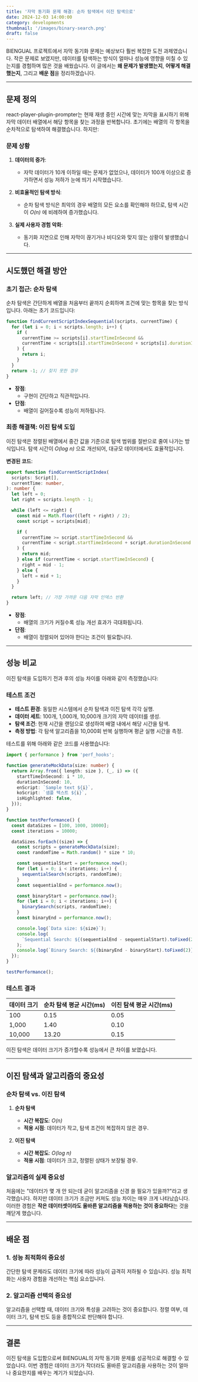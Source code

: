 ```yaml
---
title: '자막 동기화 문제 해결: 순차 탐색에서 이진 탐색으로'
date: 2024-12-03 14:00:00
category: developments
thumbnail: '/images/binary-search.png'
draft: false
---
```


BIENGUAL 프로젝트에서 자막 동기화 문제는 예상보다 훨씬 복잡한 도전 과제였습니다. 작은 문제로 보였지만, 데이터를 탐색하는 방식이 얼마나 성능에 영향을 미칠 수 있는지를 경험하며 많은 것을 배웠습니다. 이 글에서는 **왜 문제가 발생했는지**, **어떻게 해결했는지**, 그리고 **배운 점**을 정리하겠습니다.

---

## 문제 정의

react-player-plugin-prompter는 현재 재생 중인 시간에 맞는 자막을 표시하기 위해 자막 데이터 배열에서 해당 항목을 찾는 과정을 반복합니다. 초기에는 배열의 각 항목을 순차적으로 탐색하여 해결했습니다. 하지만:

### 문제 상황

1. **데이터의 증가**:

   - 자막 데이터가 10개 이하일 때는 문제가 없었으나, 데이터가 100개 이상으로 증가하면서 성능 저하가 눈에 띄기 시작했습니다.

2. **비효율적인 탐색 방식**:

   - 순차 탐색 방식은 최악의 경우 배열의 모든 요소를 확인해야 하므로, 탐색 시간이 _O(n)_ 에 비례하여 증가했습니다.

3. **실제 사용자 경험 악화**:
   - 동기화 지연으로 인해 자막이 끊기거나 비디오와 맞지 않는 상황이 발생했습니다.

---

## 시도했던 해결 방안

### 초기 접근: 순차 탐색

순차 탐색은 간단하게 배열을 처음부터 끝까지 순회하며 조건에 맞는 항목을 찾는 방식입니다. 아래는 초기 코드입니다:

```typescript
function findCurrentScriptIndexSequential(scripts, currentTime) {
  for (let i = 0; i < scripts.length; i++) {
    if (
      currentTime >= scripts[i].startTimeInSecond &&
      currentTime < scripts[i].startTimeInSecond + scripts[i].durationInSecond
    ) {
      return i;
    }
  }
  return -1; // 찾지 못한 경우
}
```

- **장점**:
  - 구현이 간단하고 직관적입니다.
- **단점**:
  - 배열이 길어질수록 성능이 저하됩니다.

### 최종 해결책: 이진 탐색 도입

이진 탐색은 정렬된 배열에서 중간 값을 기준으로 탐색 범위를 절반으로 줄여 나가는 방식입니다. 탐색 시간이 _O(log n)_ 으로 개선되어, 대규모 데이터에서도 효율적입니다.

**변경된 코드**:

```typescript
export function findCurrentScriptIndex(
  scripts: Script[],
  currentTime: number,
): number {
  let left = 0;
  let right = scripts.length - 1;

  while (left <= right) {
    const mid = Math.floor((left + right) / 2);
    const script = scripts[mid];

    if (
      currentTime >= script.startTimeInSecond &&
      currentTime < script.startTimeInSecond + script.durationInSecond
    ) {
      return mid;
    } else if (currentTime < script.startTimeInSecond) {
      right = mid - 1;
    } else {
      left = mid + 1;
    }
  }

  return left; // 가장 가까운 다음 자막 인덱스 반환
}
```

- **장점**:
  - 배열의 크기가 커질수록 성능 개선 효과가 극대화됩니다.
- **단점**:
  - 배열이 정렬되어 있어야 한다는 조건이 필요합니다.

---

## 성능 비교

이진 탐색을 도입하기 전과 후의 성능 차이를 아래와 같이 측정했습니다:

### 테스트 조건

- **테스트 환경**: 동일한 시스템에서 순차 탐색과 이진 탐색 각각 실행.
- **데이터 세트**: 100개, 1,000개, 10,000개 크기의 자막 데이터를 생성.
- **탐색 조건**: 현재 시간을 랜덤으로 생성하여 배열 내에서 해당 시간을 탐색.
- **측정 방법**: 각 탐색 알고리즘을 10,000회 반복 실행하며 평균 실행 시간을 측정.

테스트를 위해 아래와 같은 코드를 사용했습니다:

```typescript
import { performance } from 'perf_hooks';

function generateMockData(size: number) {
  return Array.from({ length: size }, (_, i) => ({
    startTimeInSecond: i * 10,
    durationInSecond: 10,
    enScript: `Sample text ${i}`,
    koScript: `샘플 텍스트 ${i}`,
    isHighlighted: false,
  }));
}

function testPerformance() {
  const dataSizes = [100, 1000, 10000];
  const iterations = 10000;

  dataSizes.forEach((size) => {
    const scripts = generateMockData(size);
    const randomTime = Math.random() * size * 10;

    const sequentialStart = performance.now();
    for (let i = 0; i < iterations; i++) {
      sequentialSearch(scripts, randomTime);
    }
    const sequentialEnd = performance.now();

    const binaryStart = performance.now();
    for (let i = 0; i < iterations; i++) {
      binarySearch(scripts, randomTime);
    }
    const binaryEnd = performance.now();

    console.log(`Data size: ${size}`);
    console.log(
      `Sequential Search: ${(sequentialEnd - sequentialStart).toFixed(2)} ms`,
    );
    console.log(`Binary Search: ${(binaryEnd - binaryStart).toFixed(2)} ms`);
  });
}

testPerformance();
```

### 테스트 결과

| 데이터 크기 | 순차 탐색 평균 시간(ms) | 이진 탐색 평균 시간(ms) |
| ----------- | ----------------------- | ----------------------- |
| 100         | 0.15                    | 0.05                    |
| 1,000       | 1.40                    | 0.10                    |
| 10,000      | 13.20                   | 0.15                    |

이진 탐색은 데이터 크기가 증가할수록 성능에서 큰 차이를 보였습니다.

---

## 이진 탐색과 알고리즘의 중요성

### 순차 탐색 vs. 이진 탐색

1. **순차 탐색**

   - **시간 복잡도**: _O(n)_
   - **적용 시점**: 데이터가 작고, 탐색 조건이 복잡하지 않은 경우.

2. **이진 탐색**
   - **시간 복잡도**: _O(log n)_
   - **적용 시점**: 데이터가 크고, 정렬된 상태가 보장될 경우.

### 알고리즘의 실제 중요성

처음에는 "데이터가 몇 개 안 되는데 굳이 알고리즘을 신경 쓸 필요가 있을까?"라고 생각했습니다. 하지만 데이터 크기가 조금만 커져도 성능 차이는 매우 크게 나타났습니다. 이러한 경험은 **작은 데이터셋이라도 올바른 알고리즘을 적용하는 것이 중요하다**는 것을 깨닫게 했습니다.

---

## 배운 점

### 1. 성능 최적화의 중요성

간단한 탐색 문제라도 데이터 크기에 따라 성능이 급격히 저하될 수 있습니다. 성능 최적화는 사용자 경험을 개선하는 핵심 요소입니다.

### 2. 알고리즘 선택의 중요성

알고리즘을 선택할 때, 데이터 크기와 특성을 고려하는 것이 중요합니다. 정렬 여부, 데이터 크기, 탐색 빈도 등을 종합적으로 판단해야 합니다.

---

## 결론

이진 탐색을 도입함으로써 BIENGUAL의 자막 동기화 문제를 성공적으로 해결할 수 있었습니다. 이번 경험은 데이터 크기가 작더라도 올바른 알고리즘을 사용하는 것이 얼마나 중요한지를 배우는 계기가 되었습니다.

